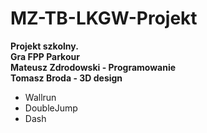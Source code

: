 # MZ-TB-LKGW-Projekt </br>
**Projekt szkolny. </br>
Gra FPP Parkour </br>
Mateusz Zdrodowski - Programowanie </br>
Tomasz Broda - 3D design** </br>
- Wallrun </br>
- DoubleJump </br>
- Dash

